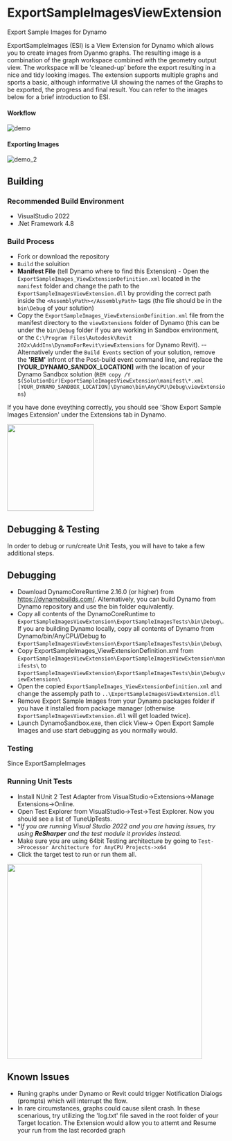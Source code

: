 # ExportSampleImagesViewExtension
 Export Sample Images for Dynamo

ExportSampleImages (ESI) is a View Extension for Dynamo which allows you to create images from Dyanmo graphs. The resulting image is a combination of the graph workspace combined with the geometry output view. The workspace will be 'cleaned-up' before the export resulting in a nice and tidy looking images. 
The extension supports multiple graphs and sports a basic, although informative UI showing the names of the Graphs to be exported, the progress and final result. You can refer to the images below for a brief introduction to ESI.

#### Workflow
![demo](https://user-images.githubusercontent.com/5354594/186433761-c28b4ea5-c55c-4d77-b7eb-0b4406a06167.gif)

#### Exporting Images
![demo_2](https://user-images.githubusercontent.com/5354594/186436384-f2060822-0394-4a91-aacf-21132fbf2d24.gif)


## Building

### Recommended Build Environment
- VisualStudio 2022
- .Net Framework 4.8

### Build Process
- Fork or download the repository
- ```Build``` the soluition 
- **Manifest File** (tell Dynamo where to find this Extension) - Open the ```ExportSampleImages_ViewExtensionDefinition.xml``` located in the ```manifest``` folder and change the path to the ```ExportSampleImagesViewExtension.dll``` by providing the correct path inside the ```<AssemblyPath></AssemblyPath>``` tags (the file should be in the ```bin\Debug``` of your solution) 
- Copy the ```ExportSampleImages_ViewExtensionDefinition.xml``` file from the manifest directory to the ```viewExtensions``` folder of Dynamo (this can be under the ```bin\Debug``` folder if you are working in Sandbox environment, or the ```C:\Program Files\Autodesk\Revit 202x\AddIns\DynamoForRevit\viewExtensions``` for Dynamo Revit).
-- Alternatively under the ```Build Events``` section of your solution, remove the **'REM'** infront of the Post-build event command line, and replace the **[YOUR_DYNAMO_SANDOX_LOCATION]** with the location of your Dynamo Sandbox solution (```REM copy /Y $(SolutionDir)ExportSampleImagesViewExtension\manifest\*.xml [YOUR_DYNAMO_SANDBOX_LOCATION]\Dynamo\bin\AnyCPU\Debug\viewExtensions```)

If you have done eveything correctly, you should see 'Show Export Sample Images Extension' under the Extensions tab in Dynamo.

<img src="https://user-images.githubusercontent.com/5354594/186402333-7c49302b-a544-41ec-8dc2-20310c215419.png" width="200">

## Debugging & Testing
In order to debug or run/create Unit Tests, you will have to take a few additional steps.

## Debugging
- Download DynamoCoreRuntime 2.16.0 (or higher) from https://dynamobuilds.com/. Alternatively, you can build Dynamo from Dynamo repository and use the bin folder equivalently.
- Copy all contents of the DynamoCoreRuntime to ```ExportSampleImagesViewExtension\ExportSampleImagesTests\bin\Debug\```. If you are building Dynamo locally, copy all contents of Dynamo from Dynamo/bin/AnyCPU/Debug to ```ExportSampleImagesViewExtension\ExportSampleImagesTests\bin\Debug\```
- Copy ExportSampleImages_ViewExtensionDefinition.xml from ```ExportSampleImagesViewExtension\ExportSampleImagesViewExtension\manifests\``` to ```ExportSampleImagesViewExtension\ExportSampleImagesTests\bin\Debug\viewExtensions\```
- Open the copied ```ExportSampleImages_ViewExtensionDefinition.xml``` and change the assemply path to ```..\ExportSampleImagesViewExtension.dll```
- Remove Export Sample Images from your Dynamo packages folder if you have it installed from package manager (otherwise ```ExportSampleImagesViewExtension.dll``` will get loaded twice). 
- Launch DynamoSandbox.exe, then click View-> Open Export Sample Images and use start debugging as you normally would.


### Testing
Since ExportSampleImages 

### Running Unit Tests
- Install NUnit 2 Test Adapter from VisualStudio->Extensions->Manage Extensions->Online.
- Open Test Explorer from VisualStudio->Test->Test Explorer. Now you should see a list of TuneUpTests.
- **If you are running Visual Studio 2022 and you are having issues, try using **ReSharper** and the test module it provides instead.*
- Make sure you are using 64bit Testing architecture by going to ```Test->Processor Architecture for AnyCPU Projects->x64```
- Click the target test to run or run them all.

<img src="https://user-images.githubusercontent.com/5354594/190202380-b05b7f9e-2223-4442-ba4d-16dca27d8c47.png" width="450">

## Known Issues
- Runing graphs under Dynamo or Revit could trigger Notification Dialogs (prompts) which will interrupt the flow.
- In rare circumstances, graphs could cause silent crash. In these scenarious, try utilizing the 'log.txt' file saved in the root folder of your Target location. The Extension would allow you to attemt and Resume your run from the last recorded graph

